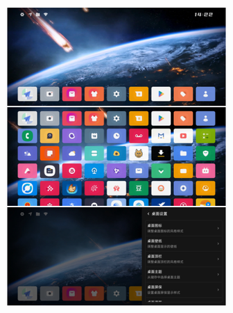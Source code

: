 ![首页](https://github.com/susususususususususu/android-launcher-release/blob/main/Screenshot_2025-01-25-14-22-56-035_com.swh.tv.jpg?raw=true)
![列表](https://github.com/susususususususususu/android-launcher-release/blob/main/Screenshot_2025-01-25-14-23-23-612_com.swh.tv.jpg?raw=true)
![设置](https://github.com/susususususususususu/android-launcher-release/blob/main/Screenshot_2025-01-25-14-23-32-880_com.swh.tv.jpg?raw=true)
